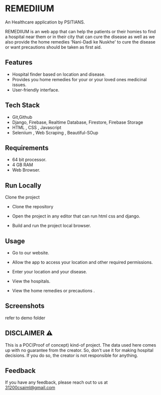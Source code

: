 

# REMEDIIUM

An Healthcare application by PSITIANS.

REMEDIIUM is an web app that can help the patients or their homies to find a hospital near them or in their city that can cure the disease as well as we also provide the home remedies 'Nani-Dadi ke Nuskhe' to cure the disease or want precautions should be taken as first aid.

## Features

- Hospital finder based on location and disease.
- Provides you home remedies for your or your loved ones medicinal issues.
- User-friendly interface.

## Tech Stack
- Git,Github
- Django, Firebase, Realtime Database, Firestore, Firebase Storage
- HTML , CSS , Javascript
- Seleniium , Web Scraping , Beautiful-SOup

## Requirements
- 64 bit processor.
- 4 GB RAM
- Web Browser.

## Run Locally

Clone the project

- Clone the repository 

- Open the project in any editor that can run html css and django.

- Build and run the project local browser.


## Usage 
- Go to our website.

- Allow the app to access your location and other required permissions.

-  Enter your location and your disease.

-  View the hospitals.

-  View the home remedies or precautions .


## Screenshots
refer to demo folder 

## DISCLAIMER ⚠️
This is a POC(Proof of concept) kind-of project. The data used here comes up with no guarantee from the creator. So, don't use it for making hospital decisions. If you do so, the creator is not responsible for anything.


## Feedback

If you have any feedback, please reach out to us at 31200csaiml@gmail.com


